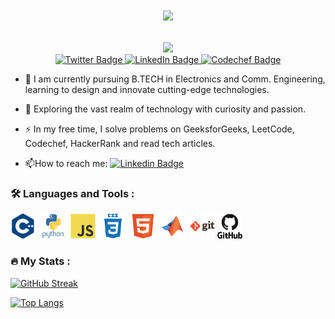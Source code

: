 <h1 align="center"><p align="center">
  <a href="https://github.com/Soumya-glitch-charlie">
    <img src="https://readme-typing-svg.demolab.com/?lines=Hi%20There%20Fellas%20!!👋;I am Soumyadeep%20a.k.a%20Soumya%20-glitch%20-charlie;Always%20learning%20new%20things&font=Fira%20Code&center=true&width=440&height=45&color=f75c7e&vCenter=true&pause=1000&size=22" /></a>
</p></h1>

<div id="header" align="center">
  <img src="https://undo.io/media/uploads/files/Frustrated_programmer.gif" width="335"/>
</div>

<div id="badges" align="center">
  <a href="https://twitter.com/kittu34823704">
    <img src="https://img.shields.io/badge/Twitter-blue?style=for-the-badge&logo=twitter&logoColor=white" alt="Twitter Badge"/>
  </a>
  <a href="https://www.linkedin.com/in/soumyadeep-das-b129971bb">
    <img src="https://img.shields.io/badge/LinkedIn-blue?style=for-the-badge&logo=linkedin&logoColor=white%22%20alt=%22LinkedIn%20Badge" alt="LinkedIn Badge"/>
  </a>
  <a href="https://www.codechef.com/users/sdas_321">
    <img src="https://img.shields.io/badge/Codechef-grey?style=for-the-badge&logo=codechef&logoColor=grey%22%20alt=%22Codechef%20Badge" alt="Codechef Badge"/>
  </a>
</div>



- :telescope: I am currently pursuing B.TECH in Electronics and Comm. Engineering, learning to design and innovate cutting-edge technologies.

- :seedling: Exploring the vast realm of technology with curiosity and passion.

- :zap: In my free time, I solve problems on GeeksforGeeks, LeetCode, Codechef, HackerRank and read tech articles.

- :mailbox:How to reach me: [![Linkedin Badge](https://img.shields.io/badge/-Soumyadeep-blue?style=flat&logo=Linkedin&logoColor=white)](https://www.linkedin.com/in/soumyadeep-das-b129971bb/)




### :hammer_and_wrench: Languages and Tools :

<div>
  <img src="https://github.com/devicons/devicon/blob/master/icons/cplusplus/cplusplus-plain.svg" title="C++" alt="Cpp" width="40" height="40"/>&nbsp;
  <img src="https://github.com/devicons/devicon/blob/master/icons/python/python-original-wordmark.svg" title="Python" alt="python" width="40" height="40"/>&nbsp;
  <img src="https://github.com/devicons/devicon/blob/master/icons/javascript/javascript-original.svg" title="JavaScript" alt="JavaScript" width="40" height="40"/>&nbsp;
  <img src="https://github.com/devicons/devicon/blob/master/icons/css3/css3-plain-wordmark.svg"  title="CSS3" alt="CSS" width="40" height="40"/>&nbsp;
  <img src="https://github.com/devicons/devicon/blob/master/icons/html5/html5-original.svg" title="HTML5" alt="HTML" width="40" height="40"/>&nbsp;
  <img src="https://github.com/devicons/devicon/blob/master/icons/matlab/matlab-original.svg" title="MatLab"  alt="MatLab" width="40" height="40"/>&nbsp;
  <img src="https://github.com/devicons/devicon/blob/master/icons/git/git-original-wordmark.svg" title="Git" alt="Git" width="40" height="40"/>
  <img src="https://raw.githubusercontent.com/devicons/devicon/1119b9f84c0290e0f0b38982099a2bd027a48bf1/icons/github/github-original-wordmark.svg" background-color="white" title="GitHub" alt="GitHub" width="40" height="40"/>&nbsp;
</div>


### :fire: My Stats :

[![GitHub Streak](http://github-readme-streak-stats.herokuapp.com?user=Soumya-glitch-charlie&theme=highcontrast)](https://git.io/streak-stats)


[![Top Langs](https://github-readme-stats.vercel.app/api/top-langs/?username=Soumya-glitch-charlie&layout=compact&theme=merko)](https://github.com/anuraghazra/github-readme-stats)


<!--
**Soumya-glitch-charlie/Soumya-glitch-charlie** is a ✨ _special_ ✨ repository because its `README.md` (this file) appears on your GitHub profile.

Here are some ideas to get you started:

- 🔭 I’m currently working on ...
- 🌱 I’m currently learning ...
- 👯 I’m looking to collaborate on ...
- 🤔 I’m looking for help with ...
- 💬 Ask me about ...
- 📫 How to reach me: ...
- 😄 Pronouns: ...
- ⚡ Fun fact: ...
-->
